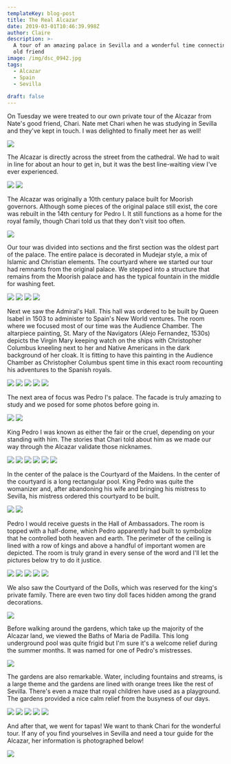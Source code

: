 ```yaml
---
templateKey: blog-post
title: The Real Alcazar
date: 2019-03-01T10:46:39.998Z
author: Claire
description: >-
  A tour of an amazing palace in Sevilla and a wonderful time connecting with an
  old friend 
image: /img/dsc_0942.jpg
tags:
  - Alcazar
  - Spain
  - Sevilla
  
draft: false
---
```

On Tuesday we were treated to our own private tour of the Alcazar from Nate's good friend, Chari.  Nate met Chari when he was studying in Sevilla and they've kept in touch.  I was delighted to finally meet her as well!

![](/img/sevilla/alPhotoWithChari.jpg)

The Alcazar is directly across the street from the cathedral.  We had to wait in line for about an hour to get in, but it was the best line-waiting view I've ever experienced. 

![](/img/sevilla/alLine.jpg)
![](/img/sevilla/alLineView.jpg)

The Alcazar was originally a 10th century palace built for Moorish governors.  Although some pieces of the original palace still exist, the core was rebuilt in the 14th century for Pedro I.  It still functions as a home for the royal family, though Chari told us that they don't visit too often.

![](/img/sevilla/alCourtyard.jpg)

Our tour was divided into sections and the first section was the oldest part of the palace.  The entire palace is decorated in Mudejar style, a mix of Islamic and Christian elements.  The courtyard where we started our tour had remnants from the original palace.  We stepped into a structure that remains from the Moorish palace and has the typical fountain in the middle for washing feet.

![](/img/sevilla/alOriginal1.jpg)
![](/img/sevilla/alOriginal2.jpg)
![](/img/sevilla/alOriginal3.jpg)
![](/img/sevilla/alOriginal4.jpg)

Next we saw the Admiral's Hall.  This hall was ordered to be built by Queen Isabel in 1503 to administer to Spain's New World ventures. The room where we focused most of our time was the Audience Chamber.  The altarpiece painting, St. Mary of the Navigators (Alejo Fernandez, 1530s) depicts the Virgin Mary keeping watch on the ships with Christopher Columbus kneeling next to her and Native Americans in the dark background of her cloak.  It is fitting to have this painting in the Audience Chamber as Christopher Columbus spent time in this exact room recounting his adventures to the Spanish royals.

![](/img/sevilla/alAdmiralOutside.jpg)
![](/img/sevilla/alAdmiral1.jpg)
![](/img/sevilla/alAdmiral2.jpg)
![](/img/sevilla/alAdmiral3.jpg)
![](/img/sevilla/alAdmiral4.jpg)

The next area of focus was Pedro I's palace.  The facade is truly amazing to study and we posed for some photos before going in. 

![](/img/sevilla/alOutsidePedro.jpg)
![](/img/sevilla/alOutsidePedroPose.jpg)

King Pedro I was known as either the fair or the cruel, depending on your standing with him.  The stories that Chari told about him as we made our way through the Alcazar validate those nicknames.

![](/img/sevilla/alPedroInside1.jpg)
![](/img/sevilla/alPedroInside2.jpg)
![](/img/sevilla/alPedroInside3.jpg)
![](/img/sevilla/alPedroInside4.jpg)
![](/img/sevilla/alPedroInside5.jpg)
![](/img/sevilla/alPedroInside6.jpg)

In the center of the palace is the Courtyard of the  Maidens.  In the center of the courtyard is a long rectangular pool.  King Pedro was quite the womanizer and, after abandoning his wife and bringing his mistress to Sevilla, his mistress ordered this courtyard to be built.

![](/img/sevilla/alCourtyardOfMaidens.jpg)
![](/img/sevilla/alCourtyardOfMaidens2.jpg)

Pedro I would receive guests in the Hall of Ambassadors.  The room is topped with a half-dome, which Pedro apparently had built to symbolize that he controlled both heaven and earth.  The perimeter of the ceiling is lined with a row of kings and above a handful of important women are depicted.  The room is truly grand in every sense of the word and I'll let the pictures below try to do it justice.

![](/img/sevilla/alHallOfEmb1.jpg)
![](/img/sevilla/alHallOfEmb2.jpg)
![](/img/sevilla/alHallOfEmb3.jpg)
![](/img/sevilla/alHallOfEmb4.jpg)
![](/img/sevilla/alHallOfEmb5.jpg)

We also saw the Courtyard of the Dolls, which was reserved for the king's private family.  There are even two tiny doll faces hidden among the grand decorations.

![](/img/sevilla/alDollFaces.jpg)

Before walking around the gardens, which take up the majority of the Alcazar land, we viewed the Baths of Maria de Padilla.  This long underground pool was quite frigid but I'm sure it's a welcome relief during the summer months.  It was named for one of Pedro's mistresses.

![](/img/sevilla/alMPBath1.jpg)

The gardens are also remarkable.  Water, including fountains and streams, is a large theme and the gardens are lined with orange trees like the rest of Sevilla.  There's even a maze that royal children have used as a playground.  The gardens provided a nice calm relief from the busyness of our days.

![](/img/sevilla/alGardens1.jpg)
![](/img/sevilla/alGardens2.jpg)
![](/img/sevilla/alGardens3.jpg)
![](/img/sevilla/alGardens4.jpg)
![](/img/sevilla/alGardens5.jpg)

And after that, we went for tapas! We want to thank Chari for the wonderful tour. If any of you find yourselves in Sevilla and need a tour guide for the Alcazar, her information is photographed below!



![](/img/charicard.jpg)
